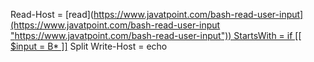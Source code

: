 Read-Host = [read]([https://www.javatpoint.com/bash-read-user-input](https://www.javatpoint.com/bash-read-user-input "https://www.javatpoint.com/bash-read-user-input"))
StartsWith = if \[\[ $input = B* \]\]](https://www.cyberciti.biz/faq/bash-check-if-string-starts-with-character-such-as/)
Split 
Write-Host = echo
